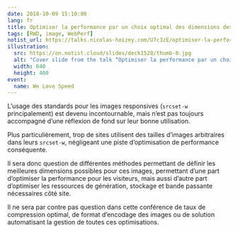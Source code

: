 ```yaml
---
date: 2018-10-09 15:10:00
lang: fr
title: Optimiser la performance par un choix optimal des dimensions des images responsives
tags: [RWD, image, WebPerf]
notist_url: https://talks.nicolas-hoizey.com/U7c3zE/optimiser-la-performance-par-un-choix-optimal-des-dimensions-des-images-responsives
illustration:
  src: https://on.notist.cloud/slides/deck1528/thumb-0.jpg
  alt: "Cover slide from the talk “Optimiser la performance par un choix optimal des dimensions des images responsives”"
  width: 640
  height: 400
event:
  name: We Love Speed
---
```


L’usage des standards pour les images responsives (<code>srcset-w</code> principalement) est devenu incontournable, mais n’est pas toujours accompagné d’une réflexion de fond sur leur bonne utilisation.

Plus particulièrement, trop de sites utilisent des tailles d’images arbitraires dans leurs <code>srcset-w</code>, négligeant une piste d’optimisation de performance conséquente.

Il sera donc question de différentes méthodes permettant de définir les meilleures dimensions possibles pour ces images, permettant d’une part d’optimiser la performance pour les visiteurs, mais aussi d’autre part d’optimiser les ressources de génération, stockage et bande passante nécessaires côté site.

Il ne sera par contre pas question dans cette conférence de taux de compression optimal, de format d’encodage des images ou de solution automatisant la gestion de toutes ces optimisations.

